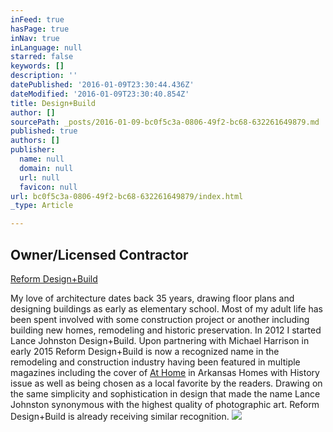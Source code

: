 ```yaml
---
inFeed: true
hasPage: true
inNav: true
inLanguage: null
starred: false
keywords: []
description: ''
datePublished: '2016-01-09T23:30:44.436Z'
dateModified: '2016-01-09T23:30:40.854Z'
title: Design+Build
author: []
sourcePath: _posts/2016-01-09-bc0f5c3a-0806-49f2-bc68-632261649879.md
published: true
authors: []
publisher:
  name: null
  domain: null
  url: null
  favicon: null
url: bc0f5c3a-0806-49f2-bc68-632261649879/index.html
_type: Article

---
```

## 

## 

## Owner/Licensed Contractor  
[Reform Design+Build][0]

My love of architecture dates back 35 years, drawing floor plans and designing buildings as early as elementary school.  Most of my adult life has been spent involved with some construction project or another including building new homes, remodeling and historic preservation.  In 2012 I started Lance Johnston Design+Build.  Upon partnering with Michael Harrison in early 2015 Reform Design+Build is now a recognized name in the remodeling and construction industry having been featured in multiple magazines including the cover of [At Home][1] in Arkansas Homes with History issue as well as being chosen as a local favorite by the readers.  Drawing on the same simplicity and sophistication in design that made the name Lance Johnston synonymous with the highest quality of photographic art. Reform Design+Build is already receiving similar recognition.
![](https://s3-us-west-2.amazonaws.com/the-grid-img/p/acc4ee11431fcd17680d9600e9b7bdae725ea359.jpg)

[0]: https://thegrid.ai/reform-design-build/
[1]: http://athomearkansas.com/article/portrait-of-a-home/